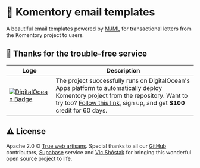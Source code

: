 # 📨  Komentory email templates

A beautiful email templates powered by [MJML](https://github.com/mjmlio/mjml) for transactional letters from the Komentory project to users.

## 🥇 Thanks for the trouble-free service

| Logo | Description |
| --- | --- |
|[![DigitalOcean Badge](https://web-platforms.sfo2.digitaloceanspaces.com/WWW/Badge%203.svg)](https://www.digitalocean.com/?refcode=b41859fa9b6e&utm_campaign=Referral_Invite&utm_medium=Referral_Program&utm_source=badge)|The project successfully runs on DigitalOcean's Apps platform to automatically deploy Komentory project from the repository. Want to try too? [Follow this link](https://m.do.co/c/b41859fa9b6e), sign up, and get **$100** credit for 60 days.|

## ⚠️ License

Apache 2.0 &copy; [True web artisans](https://1wa.co/). Special thanks to all our [GitHub](https://github.com/Komentory) contributors, [Supabase](https://supabase.io) service and [Vic Shóstak](https://shostak.dev) for bringing this wonderful open source project to life.
